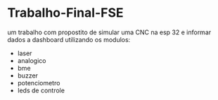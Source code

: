 # Trabalho-Final-FSE
um trabalho com propostito de simular uma CNC na esp 32 e informar dados a dashboard utilizando os modulos:

- laser
- analogico
- bme
- buzzer
- potenciometro
- leds de controle
